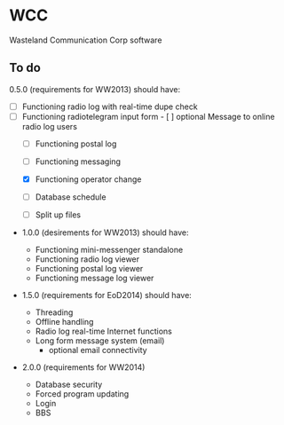 WCC  
===  
  
Wasteland Communication Corp software  
  
To do  
-----  
0.5.0 (requirements for WW2013) should have:
- [ ] Functioning radio log with real-time dupe check
- [ ] Functioning radiotelegram input form
      - [ ] optional Message to online radio log users
    - [ ] Functioning postal log
    - [ ] Functioning messaging
    - [x] Functioning operator change
    - [ ] Database schedule
    - [ ] Split up files
  
  
*   1.0.0 (desirements for WW2013) should have:
    * Functioning mini-messenger standalone
    * Functioning radio log viewer
    * Functioning postal log viewer
    * Functioning message log viewer
  
  
*   1.5.0 (requirements for EoD2014) should have:
    * Threading
    * Offline handling
    * Radio log real-time Internet functions  
    * Long form message system (email)  
      * optional email connectivity  
  
  
*   2.0.0 (requirements for WW2014)
    * Database security
    * Forced program updating
    * Login
    * BBS
